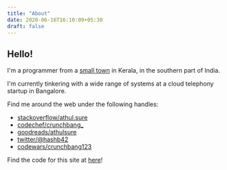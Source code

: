 ```yaml
---
title: "About"
date: 2020-06-16T16:10:09+05:30
draft: false
---
```


## Hello! 

I'm a programmer from a [small town](https://en.wikipedia.org/wiki/Muvattupuzha) in Kerala, in the southern part of India. 

I'm currently tinkering with a wide range of systems at a cloud telephony startup in Bangalore.

Find me around the web under the following handles:
* [stackoverflow/athul.sure](https://stackoverflow.com/users/3624795/athul-sure)
* [codechef/crunchbang_](https://www.codechef.com/users/crunchbang_)
* [goodreads/athulsure](http://goodreads.com/athulsure)
* [twitter/@hashb42](https://twitter.com/hashb42)
* [codewars/crunchbang123](https://www.codewars.com/users/crunchbang123)


Find the code for this site at [here](https://github.com/crunchbang/crunchbang.github.io)!